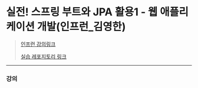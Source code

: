 # 실전! 스프링 부트와 JPA 활용1 - 웹 애플리케이션 개발(인프런_김영한)

>[인프런 강의링크](https://www.inflearn.com/course/%EC%8A%A4%ED%94%84%EB%A7%81%EB%B6%80%ED%8A%B8-JPA-%ED%99%9C%EC%9A%A9-1/dashboard)
>
>[실습 레포지토리 링크]()

***

### 강의

